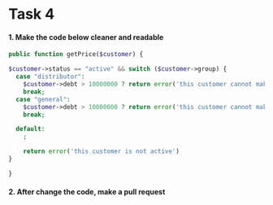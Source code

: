 # Task 4

#### 1. Make the code below cleaner and readable

```php
public function getPrice($customer) {

$customer->status == "active" && switch ($customer->group) {
  case "distributor":
    $customer->debt > 10000000 ? return error('this customer cannot make a purchase due to his debt over limit') : return Price::get('distributor');
    break;
  case "general":
    $customer->debt > 10000000 ? return error('this customer cannot make a purchase due to his debt over limit') : return Price::get('distributor');
    break;

  default:
    ;

    return error('this customer is not active')
}

}
```

#### 2. After change the code, make a pull request
